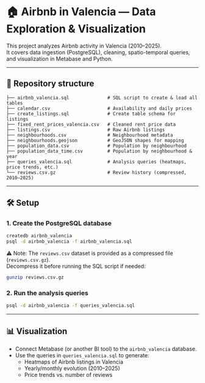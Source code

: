 # 🏠 Airbnb in Valencia — Data Exploration & Visualization

This project analyzes Airbnb activity in Valencia (2010–2025).  
It covers data ingestion (PostgreSQL), cleaning, spatio-temporal queries, and visualization in Metabase and Python.

---

## 📂 Repository structure

```
├── airbnb_valencia.sql              # SQL script to create & load all tables
├── calendar.csv                     # Availability and daily prices
├── create_listings.sql              # Create table schema for listings
├── fixed_rent_prices_valencia.csv   # Cleaned rent price data
├── listings.csv                     # Raw Airbnb listings
├── neighbourhoods.csv               # Neighbourhood metadata
├── neighbourhoods.geojson           # GeoJSON shapes for mapping
├── population_data.csv              # Population by neighbourhood
├── population_data_time.csv         # Population by neighbourhood & year
├── queries_valencia.sql             # Analysis queries (heatmaps, price trends, etc.)
└── reviews.csv.gz                   # Review history (compressed, 2010–2025)
```

---

## 🛠️ Setup

### 1. Create the PostgreSQL database
```bash
createdb airbnb_valencia
psql -d airbnb_valencia -f airbnb_valencia.sql
```

⚠️ Note: The `reviews.csv` dataset is provided as a compressed file (`reviews.csv.gz`).  
Decompress it before running the SQL script if needed:

```bash
gunzip reviews.csv.gz
```

### 2. Run the analysis queries
```bash
psql -d airbnb_valencia -f queries_valencia.sql
```

---

## 📊 Visualization

- Connect Metabase (or another BI tool) to the `airbnb_valencia` database.  
- Use the queries in `queries_valencia.sql` to generate:  
  - Heatmaps of Airbnb listings in Valencia  
  - Yearly/monthly evolution (2010–2025)  
  - Price trends vs. number of reviews  
